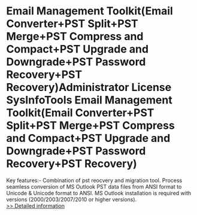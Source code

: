 # Email Management Toolkit(Email Converter+PST Split+PST Merge+PST Compress and Compact+PST Upgrade and Downgrade+PST Password Recovery+PST Recovery)Administrator License<br />SysInfoTools Email Management Toolkit(Email Converter+PST Split+PST Merge+PST Compress and Compact+PST Upgrade and Downgrade+PST Password Recovery+PST Recovery)
Key features:-
Combination of pst reocvery and migration tool.
Process seamless conversion of MS Outlook PST data files from ANSI format to Unicode & Unicode format to ANSI.
MS Outlook installation is required with versions (2000/2003/2007/2010 or higher versions).<br />[>> Detailed information](https://secure.shareit.com/shareit/product.html?productid=300726431&affiliateid=200057808)